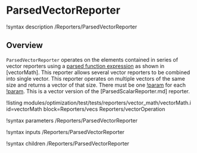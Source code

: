 # ParsedVectorReporter

!syntax description /Reporters/ParsedVectorReporter

## Overview

`ParsedVectorReporter` operates on the elements contained in series of vector reporters using a [parsed function expression](MooseParsedFunction.md) as shown in [vectorMath].  This reporter allows several vector reporters to be combined into single vector.  This reporter operates on multiple vectors of the same size and returns a vector of that size.  There must be one [!param](/Reporters/ParsedVectorReporter/reporter_names) for each [!param](/Reporters/ParsedVectorReporter/reporter_symbols).
This is a vector version of the [ParsedScalarReporter.md] reporter.

!listing modules/optimization/test/tests/reporters/vector_math/vectorMath.i id=vectorMath
block=Reporters/vecs Reporters/vectorOperation

!syntax parameters /Reporters/ParsedVectorReporter

!syntax inputs /Reporters/ParsedVectorReporter

!syntax children /Reporters/ParsedVectorReporter
